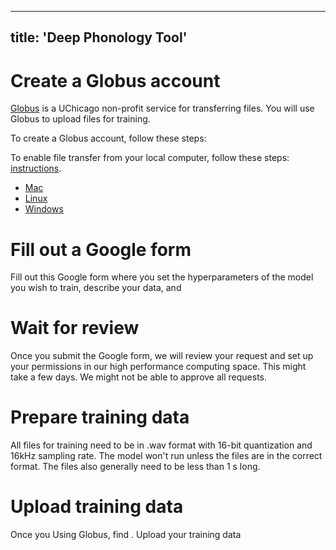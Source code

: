 
---
title:  'Deep Phonology Tool'
---


# Create a Globus account  

[Globus](https://www.globus.org/) is a UChicago non-profit service for transferring files. You will use Globus to upload files for training.

To create a Globus account, follow these steps: 


To enable file transfer from your local computer, follow these steps: [instructions](https://docs.globus.org/how-to/get-started/).

- [Mac](https://docs.globus.org/how-to/globus-connect-personal-mac/)
- [Linux](https://docs.globus.org/how-to/globus-connect-personal-linux/)
- [Windows](https://docs.globus.org/how-to/globus-connect-personal-windows/)


# Fill out a Google form

 Fill out this Google form where you set the hyperparameters of the model you wish to train, describe your data, and 
 
# Wait for review

Once you submit the Google form, we will review your request and set up your permissions in our high performance computing space. This might take a few days. We might not be able to approve all requests. 
 


# Prepare training data

All files for training need to be in .wav format with 16-bit quantization and 16kHz sampling rate. The model won't run unless the files are in the correct format. The files also generally need to be less than 1 s long.


# Upload training data 
 
Once you 
Using Globus, find . Upload your training data 
